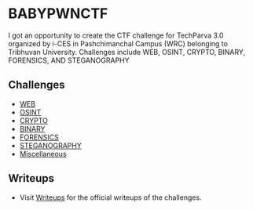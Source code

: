 # BABYPWNCTF
I got an opportunity to create the CTF challenge for TechParva 3.0 organized by i-CES in Pashchimanchal Campus (WRC) belonging to Tribhuvan University. Challenges include WEB, OSINT, CRYPTO, BINARY, FORENSICS, AND STEGANOGRAPHY

## Challenges
- [WEB](web/)
- [OSINT](OSINT/)
- [CRYPTO](crypto/)
- [BINARY](Binary/)
- [FORENSICS](forensics/)
- [STEGANOGRAPHY](Steganography/)
- [Miscellaneous](Miscellaneous/)

## Writeups
- Visit [Writeups](https://blog.giriamrit.com.np/babypwnctf-official-writeup/) for the official writeups of the challenges.
